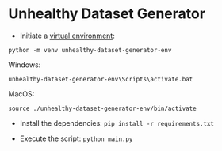 # Unhealthy Dataset Generator

- Initiate a [virtual environment](https://www.freecodecamp.org/news/how-to-setup-virtual-environments-in-python/):

```
python -m venv unhealthy-dataset-generator-env
```

Windows: 
```
unhealthy-dataset-generator-env\Scripts\activate.bat
```

MacOS: 
```
source ./unhealthy-dataset-generator-env/bin/activate
```

- Install the dependencies: `pip install -r requirements.txt`


- Execute the script: `python main.py`

